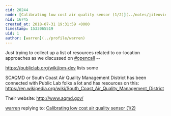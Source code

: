 ```yaml
---
cid: 20244
node: [Calibrating low cost air quality sensor (1/2)](../notes/jiteovien/07-18-2018/calibrating-low-cost-air-quality-sensor-1-2)
nid: 16745
created_at: 2018-07-31 19:31:59 +0000
timestamp: 1533065519
uid: 1
author: [warren](../profile/warren)
---
```


Just trying to collect up a list of resources related to co-location approaches as we discussed on [#opencall](/tag/opencall) -- 

https://publiclab.org/wiki/pm-dev lists some

SCAQMD or South Coast Air Quality Management District has been connected with Public Lab folks a lot and has resources on this: https://en.wikipedia.org/wiki/South_Coast_Air_Quality_Management_District

Their website: http://www.aqmd.gov/

[warren](../profile/warren) replying to: [Calibrating low cost air quality sensor (1/2)](../notes/jiteovien/07-18-2018/calibrating-low-cost-air-quality-sensor-1-2)

